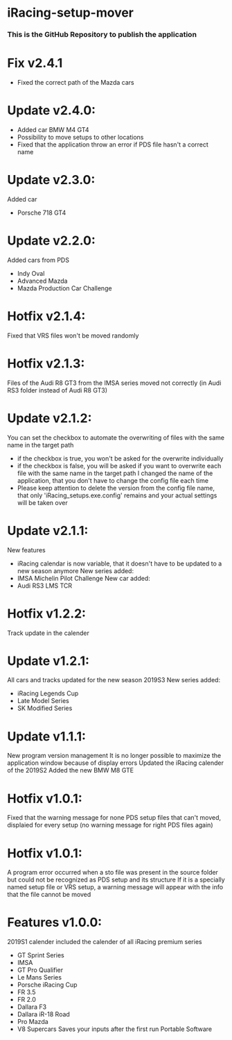 # iRacing-setup-mover

### This is the GitHub Repository to publish the application

# Fix v2.4.1
- Fixed the correct path of the Mazda cars

# Update v2.4.0:
- Added car BMW M4 GT4
- Possibility to move setups to other locations
- Fixed that the application throw an error if PDS file hasn't a correct name

# Update v2.3.0:

Added car
- Porsche 718 GT4

# Update v2.2.0:

Added cars from PDS
- Indy Oval
- Advanced Mazda
- Mazda Production Car Challenge

# Hotfix v2.1.4:

Fixed that VRS files won't be moved randomly

# Hotfix v2.1.3:

Files of the Audi R8 GT3 from the IMSA series moved not correctly (in Audi RS3 folder instead of Audi R8 GT3)

# Update v2.1.2:

You can set the checkbox to automate the overwriting of files with the same name in the target path
- if the checkbox is true, you won't be asked for the overwrite individually
- if the checkbox is false, you will be asked if you want to overwrite each file with the same name in the target path
I changed the name of the application, that you don't have to change the config file each time
- Please keep attention to delete the version from the config file name, that only 'iRacing_setups.exe.config' remains and your actual settings will be taken over

# Update v2.1.1:

New features 
- iRacing calendar is now variable, that it doesn't have to be updated to a new season anymore
New series added:
- IMSA Michelin Pilot Challenge
New car added:
- Audi RS3 LMS TCR

# Hotfix v1.2.2:

Track update in the calender

# Update v1.2.1:

All cars and tracks updated for the new season 2019S3
New series added:
- iRacing Legends Cup
- Late Model Series
- SK Modified Series

# Update v1.1.1:

New program version management
It is no longer possible to maximize the application window because of display errors
Updated the iRacing calender of the 2019S2
Added the new BMW M8 GTE

# Hotfix v1.0.1:

Fixed that the warning message for none PDS setup files that can't moved, displaied for every setup (no warning message for right PDS files again)

# Hotfix v1.0.1:

A program error occurred when a sto file was present in the source folder but could not be recognized as PDS setup and its structure
If it is a specially named setup file or VRS setup, a warning message will appear with the info that the file cannot be moved

# Features v1.0.0:

2019S1 calender
included the calender of all iRacing premium series
- GT Sprint Series
- IMSA
- GT Pro Qualifier
- Le Mans Series
- Porsche iRacing Cup
- FR 3.5
- FR 2.0
- Dallara F3
- Dallara iR-18 Road
- Pro Mazda
- V8 Supercars
Saves your inputs after the first run
Portable Software
